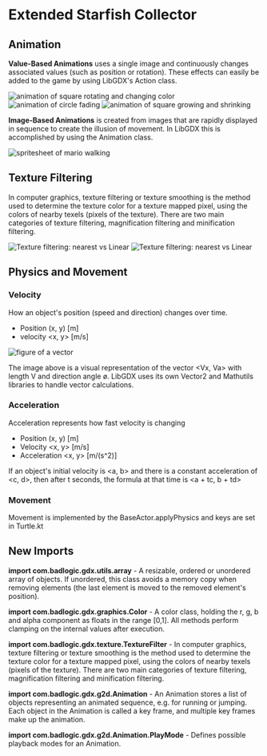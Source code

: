 # Extended Starfish Collector

## Animation
**Value-Based Animations** uses a single image and continuously changes associated values (such as position or rotation).
These effects can easily be added to the game by using LibGDX's Action class.

![animation of square rotating and changing color](https://camo.githubusercontent.com/c30621e6c4fe034f630f02ae177126cd84d26bb3/687474703a2f2f7777772e636f736d69636d696e642e636f6d2f6d6f74696f6e2f616e696d6174696f6e732f726f746174652e676966) ![animation of circle fading](https://camo.githubusercontent.com/41deb847c8c34f9a257b76264040d6dcc6424446/687474703a2f2f7777772e636f736d69636d696e642e636f6d2f6d6f74696f6e2f616e696d6174696f6e732f666164652e676966) ![animation of square growing and shrinking](https://camo.githubusercontent.com/dad6d0d48e5d2d856cc2fb278753c3cc07e753cf/687474703a2f2f7777772e636f736d69636d696e642e636f6d2f6d6f74696f6e2f616e696d6174696f6e732f73697a652e676966)

**Image-Based Animations** is created from images that are rapidly displayed in sequence to create the illusion of movement.
In LibGDX this is accomplished by using the Animation class.

![spritesheet of mario walking](https://encrypted-tbn0.gstatic.com/images?q=tbn:ANd9GcQknIrEmlPTg_WckDUat3EUnky-RXjrgPvqzqdW_bMz2Uhn9fMM2g)

## Texture Filtering
In computer graphics, texture filtering or texture smoothing is the method used to determine the texture color for a texture mapped pixel, using the colors of nearby texels (pixels of the texture). There are two main categories of texture filtering, magnification filtering and minification filtering.

![Texture filtering: nearest vs Linear](https://www.gamedevelopment.blog/wp-content/uploads/2017/11/nearest-vs-linear-texture-filter.png)
![Texture filtering: nearest vs Linear](https://love2d.org/w/images/8/8f/ComparisonFilters.png)

## Physics and Movement
### Velocity
How an object's position  (speed and direction) changes over time.
* Position (x, y) [m]
* velocity <x, y> [m/s]

![figure of a vector](https://encrypted-tbn0.gstatic.com/images?q=tbn:ANd9GcRVziijmlIcnAnqHetkzw7e3lhLhooLLbsZ2SgfioxXAuP80mIU)

The image above is a visual representation of the vector <Vx, Va> with length V and direction angle ø.
LibGDX uses its own Vector2 and Mathutils libraries to handle vector calculations.

### Acceleration
Acceleration represents how fast velocity is changing
* Position (x, y) [m]
* Velocity <x, y> [m/s]
* Acceleration <x, y> [m/(s^2)]

If an object's initial velocity is <a, b> and there is a constant acceleration of <c, d>, then after t seconds, the formula at that time is <a + tc, b + td>

### Movement
Movement is implemented by the BaseActor.applyPhysics and keys are set in Turtle.kt

## New Imports
**import com.badlogic.gdx.utils.array** - A resizable, ordered or unordered array of objects. If unordered, this class avoids a memory copy when removing elements (the last element is moved to the removed element's position).

**import com.badlogic.gdx.graphics.Color** - A color class, holding the r, g, b and alpha component as floats in the range [0,1]. All methods perform clamping on the internal values after execution.

**import com.badlogic.gdx.texture.TextureFilter** - In computer graphics, texture filtering or texture smoothing is the method used to determine the texture color for a texture mapped pixel, using the colors of nearby texels (pixels of the texture). There are two main categories of texture filtering, magnification filtering and minification filtering.

**import com.badlogic.gdx.g2d.Animation** - An Animation stores a list of objects representing an animated sequence, e.g. for running or jumping. Each object in the Animation is called a key frame, and multiple key frames make up the animation.

**import com.badlogic.gdx.g2d.Animation.PlayMode** - Defines possible playback modes for an Animation.

